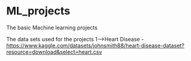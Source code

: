 # ML_projects

The basic Machine learning projects

The data sets used for the projects
1-->Heart Disease - https://www.kaggle.com/datasets/johnsmith88/heart-disease-dataset?resource=download&select=heart.csv
